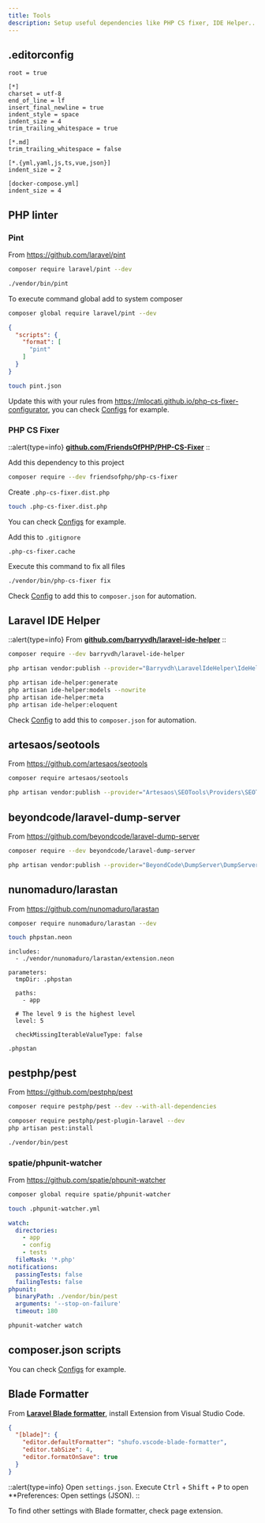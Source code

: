 ```yaml
---
title: Tools
description: Setup useful dependencies like PHP CS fixer, IDE Helper...
---
```


## .editorconfig

```.editorconfig title=".editorconfig"
root = true

[*]
charset = utf-8
end_of_line = lf
insert_final_newline = true
indent_style = space
indent_size = 4
trim_trailing_whitespace = true

[*.md]
trim_trailing_whitespace = false

[*.{yml,yaml,js,ts,vue,json}]
indent_size = 2

[docker-compose.yml]
indent_size = 4
```

## PHP linter

### Pint

From <https://github.com/laravel/pint>

```bash
composer require laravel/pint --dev
```

```bash
./vendor/bin/pint
```

To execute command global add to system composer

```bash
composer global require laravel/pint --dev
```

```json
{
  "scripts": {
    "format": [
      "pint"
    ]
  }
}
```

```bash
touch pint.json
```

Update this with your rules from <https://mlocati.github.io/php-cs-fixer-configurator>, you can check [Configs](/docs/configs) for example.
### PHP CS Fixer

::alert{type=info}
[**github.com/FriendsOfPHP/PHP-CS-Fixer**](https://github.com/FriendsOfPHP/PHP-CS-Fixer)
::

Add this dependency to this project

```bash
composer require --dev friendsofphp/php-cs-fixer
```

Create `.php-cs-fixer.dist.php`

```bash
touch .php-cs-fixer.dist.php
```

You can check [Configs](/docs/configs) for example.

Add this to `.gitignore`

```.gitignore title=".gitignore"
.php-cs-fixer.cache
```

Execute this command to fix all files

```bash
./vendor/bin/php-cs-fixer fix
```

Check [Config](/docs/configs/#composer-scripts) to add this to `composer.json` for automation.

## Laravel IDE Helper

::alert{type=info}
From [**github.com/barryvdh/laravel-ide-helper**](https://github.com/barryvdh/laravel-ide-helper)
::

```bash
composer require --dev barryvdh/laravel-ide-helper
```

```bash
php artisan vendor:publish --provider="Barryvdh\LaravelIdeHelper\IdeHelperServiceProvider" --tag=config
```

```bash
php artisan ide-helper:generate
php artisan ide-helper:models --nowrite
php artisan ide-helper:meta
php artisan ide-helper:eloquent
```

Check [Config](/docs/configs/#composer-scripts) to add this to `composer.json` for automation.

## artesaos/seotools

From <https://github.com/artesaos/seotools>

```bash
composer require artesaos/seotools
```

```bash
php artisan vendor:publish --provider="Artesaos\SEOTools\Providers\SEOToolsServiceProvider"
```

## beyondcode/laravel-dump-server

From <https://github.com/beyondcode/laravel-dump-server>

```bash
composer require --dev beyondcode/laravel-dump-server
```

```bash
php artisan vendor:publish --provider="BeyondCode\DumpServer\DumpServerServiceProvider"
```

## nunomaduro/larastan

From <https://github.com/nunomaduro/larastan>

```bash
composer require nunomaduro/larastan --dev
```

```bash
touch phpstan.neon
```

```neon title="phpstan.neon"
includes:
  - ./vendor/nunomaduro/larastan/extension.neon

parameters:
  tmpDir: .phpstan

  paths:
    - app

  # The level 9 is the highest level
  level: 5

  checkMissingIterableValueType: false
```

```.gitignore title=".gitignore"
.phpstan
```

## pestphp/pest

From <https://github.com/pestphp/pest>

```bash
composer require pestphp/pest --dev --with-all-dependencies
```

```bash
composer require pestphp/pest-plugin-laravel --dev
php artisan pest:install
```

```bash
./vendor/bin/pest
```

### spatie/phpunit-watcher

From <https://github.com/spatie/phpunit-watcher>

```bash
composer global require spatie/phpunit-watcher
```

```bash
touch .phpunit-watcher.yml
```

```yml title=".phpunit-watcher.yml"
watch:
  directories:
    - app
    - config
    - tests
  fileMask: '*.php'
notifications:
  passingTests: false
  failingTests: false
phpunit:
  binaryPath: ./vendor/bin/pest
  arguments: '--stop-on-failure'
  timeout: 180
```

```bash
phpunit-watcher watch
```

## composer.json scripts

You can check [Configs](/docs/configs) for example.

## Blade Formatter

From [**Laravel Blade formatter**](https://marketplace.visualstudio.com/items?itemName=shufo.vscode-blade-formatter), install Extension from Visual Studio Code.

```json title="settings.json"
{
  "[blade]": {
    "editor.defaultFormatter": "shufo.vscode-blade-formatter",
    "editor.tabSize": 4,
    "editor.formatOnSave": true
  }
}
```

::alert{type=info}
Open `settings.json`. Execute <kbd>Ctrl</kbd> + <kbd>Shift</kbd> + <kbd>P</kbd> to open **Preferences: Open settings (JSON).
::

To find other settings with Blade formatter, check page extension.
